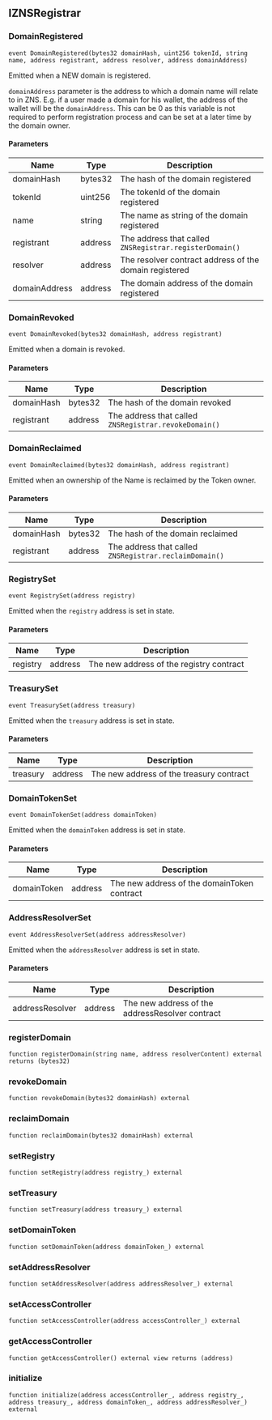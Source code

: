 ## IZNSRegistrar








### DomainRegistered

```solidity
event DomainRegistered(bytes32 domainHash, uint256 tokenId, string name, address registrant, address resolver, address domainAddress)
```


Emitted when a NEW domain is registered.

`domainAddress` parameter is the address to which a domain name will relate to in ZNS.
E.g. if a user made a domain for his wallet, the address of the wallet will be the `domainAddress`.
This can be 0 as this variable is not required to perform registration process
and can be set at a later time by the domain owner.

#### Parameters

| Name | Type | Description |
| ---- | ---- | ----------- |
| domainHash | bytes32 | The hash of the domain registered |
| tokenId | uint256 | The tokenId of the domain registered |
| name | string | The name as string of the domain registered |
| registrant | address | The address that called `ZNSRegistrar.registerDomain()` |
| resolver | address | The resolver contract address of the domain registered |
| domainAddress | address | The domain address of the domain registered |


### DomainRevoked

```solidity
event DomainRevoked(bytes32 domainHash, address registrant)
```


Emitted when a domain is revoked.


#### Parameters

| Name | Type | Description |
| ---- | ---- | ----------- |
| domainHash | bytes32 | The hash of the domain revoked |
| registrant | address | The address that called `ZNSRegistrar.revokeDomain()` |


### DomainReclaimed

```solidity
event DomainReclaimed(bytes32 domainHash, address registrant)
```


Emitted when an ownership of the Name is reclaimed by the Token owner.


#### Parameters

| Name | Type | Description |
| ---- | ---- | ----------- |
| domainHash | bytes32 | The hash of the domain reclaimed |
| registrant | address | The address that called `ZNSRegistrar.reclaimDomain()` |


### RegistrySet

```solidity
event RegistrySet(address registry)
```


Emitted when the `registry` address is set in state.


#### Parameters

| Name | Type | Description |
| ---- | ---- | ----------- |
| registry | address | The new address of the registry contract |


### TreasurySet

```solidity
event TreasurySet(address treasury)
```


Emitted when the `treasury` address is set in state.


#### Parameters

| Name | Type | Description |
| ---- | ---- | ----------- |
| treasury | address | The new address of the treasury contract |


### DomainTokenSet

```solidity
event DomainTokenSet(address domainToken)
```


Emitted when the `domainToken` address is set in state.


#### Parameters

| Name | Type | Description |
| ---- | ---- | ----------- |
| domainToken | address | The new address of the domainToken contract |


### AddressResolverSet

```solidity
event AddressResolverSet(address addressResolver)
```


Emitted when the `addressResolver` address is set in state.


#### Parameters

| Name | Type | Description |
| ---- | ---- | ----------- |
| addressResolver | address | The new address of the addressResolver contract |


### registerDomain

```solidity
function registerDomain(string name, address resolverContent) external returns (bytes32)
```







### revokeDomain

```solidity
function revokeDomain(bytes32 domainHash) external
```







### reclaimDomain

```solidity
function reclaimDomain(bytes32 domainHash) external
```







### setRegistry

```solidity
function setRegistry(address registry_) external
```







### setTreasury

```solidity
function setTreasury(address treasury_) external
```







### setDomainToken

```solidity
function setDomainToken(address domainToken_) external
```







### setAddressResolver

```solidity
function setAddressResolver(address addressResolver_) external
```







### setAccessController

```solidity
function setAccessController(address accessController_) external
```







### getAccessController

```solidity
function getAccessController() external view returns (address)
```







### initialize

```solidity
function initialize(address accessController_, address registry_, address treasury_, address domainToken_, address addressResolver_) external
```








